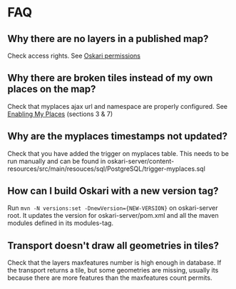 # FAQ

##  Why there are no layers in a published map?

Check access rights. See [Oskari permissions](OskariPermissions.md)

##  Why there are broken tiles instead of my own places on the map?

Check that myplaces ajax url and namespace are properly configured.  See [Enabling My Places](EnablingMyPlacesWithPostgis.md) (sections 3 & 7)

##  Why are the myplaces timestamps not updated?
	
Check that you have added the trigger on myplaces table. This needs to be run manually and can be found in oskari-server/content-resources/src/main/resouces/sql/PostgreSQL/trigger-myplaces.sql

## How can I build Oskari with a new version tag?

Run `mvn -N versions:set -DnewVersion={NEW-VERSION}` on oskari-server root. It updates the version for oskari-server/pom.xml and all the maven modules defined in its modules-tag.

## Transport doesn't draw all geometries in tiles?

Check that the layers maxfeatures number is high enough in database. If the transport returns a tile, but some geometries are missing, usually its because there are more features than the maxfeatures count permits.
